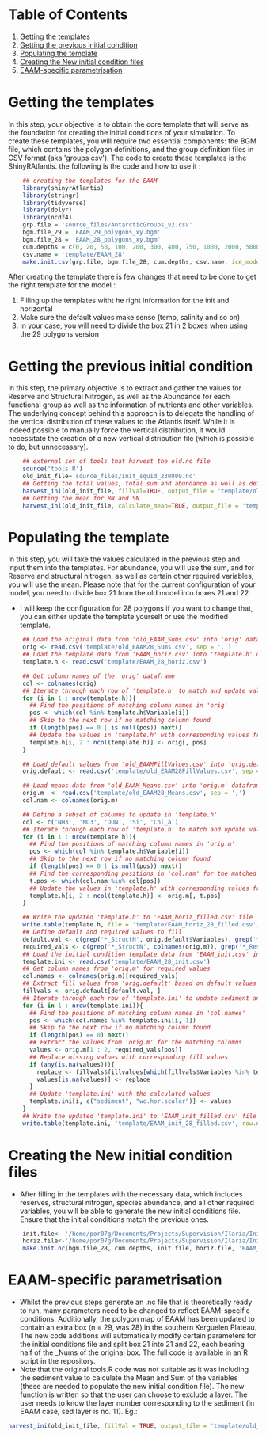 
# Table of Contents

1.  [Getting the templates](#orgaaeca13)
2.  [Getting the previous initial condition](#org77b9c7a)
3.  [Populating the template](#org60993b1)
4.  [Creating the New initial condition files](#orgad10a7c)
5.  [EAAM-specific parametrisation](#eaamspec)



<a id="orgaaeca13"></a>

# Getting the templates

In this step, your objective is to obtain the core template that will serve as the
foundation for creating the initial conditions of your simulation. To create these
templates, you will require two essential components: the BGM file, which contains
the polygon definitions, and the group definition files in CSV format (aka 'groups
csv'). The code to create these templates is the ShinyRAtlantis. the following is the
code and how to use it :
```R
    ## creating the templates for the EAAM
    library(shinyrAtlantis)
    library(stringr)
    library(tidyverse)
    library(dplyr)
    library(ncdf4)
    grp.file = 'source_files/AntarcticGroups_v2.csv'
    bgm.file_29 = 'EAAM_29_polygons_xy.bgm'
    bgm.file_28 = 'EAAM_28_polygons_xy.bgm'
    cum.depths = c(0, 20, 50, 100, 200, 300, 400, 750, 1000, 2000, 5000)
    csv.name = 'template/EAAM_28'
    make.init.csv(grp.file, bgm.file_28, cum.depths, csv.name, ice_model=TRUE)
```


After creating the template there is few changes that need to be done to get the
right template for the model :

1.  Filling up the templates witht he right information for the init and horizontal
2.  Make sure the default values make sense (temp,  salinity and so on)
3.  In your case, you will need to divide the box 21 in 2 boxes when using the 29 polygons version


<a id="org77b9c7a"></a>

# Getting the previous initial condition

In this step, the primary objective is to extract and gather the values for Reserve
and Structural Nitrogen, as well as the Abundance for each functional group as well as the information of nutrients and other variables. The
underlying concept behind this approach is to delegate the handling of the vertical
distribution of these values to the Atlantis itself. While it is indeed possible to
manually force the vertical distribution, it would necessitate the creation of a new
vertical distribution file (which is possible to do, but unnecessary).

```R
    ## external set of tools that harvest the old.nc file
    source('tools.R')
    old_init_file='source_files/init_squid_230809.nc'
    ## Getting the total values, total sum and abundance as well as defaul values
    harvest_ini(old_init_file, fillVal=TRUE, output_file = 'template/old_EAAM28')
    ## Getting the mean for RN and SN
    harvest_ini(old_init_file, calculate_mean=TRUE, output_file = 'template/old_EAAM28')
```

<a id="org60993b1"></a>

# Populating the template

In this step, you will take the values calculated in the previous step and input
them into the templates. For abundance, you will use the sum, and for Reserve and
structural nitrogen, as well as certain other required variables, you will use the
mean. Please note that for the current configuration of your model, you need to
divide box 21 from the old model into boxes 21 and 22.

-   I will keep the configuration for 28 polygons if you want to change that, you can either update the template yourself or use the modified template.
```R
    ## Load the original data from 'old_EAAM_Sums.csv' into 'orig' dataframe
    orig <- read.csv('template/old_EAAM28_Sums.csv', sep = ',')
    ## Load the template data from 'EAAM_horiz.csv' into 'template.h' dataframe
    template.h <- read.csv('template/EAAM_28_horiz.csv')

    ## Get column names of the 'orig' dataframe
    col <- colnames(orig)
    ## Iterate through each row of 'template.h' to match and update values
    for (i in 1 : nrow(template.h)){
      ## Find the positions of matching column names in 'orig'
      pos <- which(col %in% template.h$Variable[i])
      ## Skip to the next row if no matching column found
      if (length(pos) == 0 | is.null(pos)) next()
      ## Update the values in 'template.h' with corresponding values from 'orig'
      template.h[i, 2 : ncol(template.h)] <- orig[, pos]
    }

    ## Load default values from 'old_EAAMFillValues.csv' into 'orig.default'
    orig.default <- read.csv('template/old_EAAM28FillValues.csv', sep = ',')

    ## Load means data from 'old_EAAM_Means.csv' into 'orig.m' dataframe
    orig.m  <- read.csv('template/old_EAAM28_Means.csv', sep = ',')
    col.nam <- colnames(orig.m)

    ## Define a subset of columns to update in 'template.h'
    col <- c('NH3', 'NO3', 'DON', 'Si', 'Chl_a')
    ## Iterate through each row of 'template.h' to match and update values
    for (i in 1 : nrow(template.h)){
      ## Find the positions of matching column names in 'orig.m'
      pos <- which(col %in% template.h$Variable[i])
      ## Skip to the next row if no matching column found
      if (length(pos) == 0 | is.null(pos)) next()
      ## Find the corresponding positions in 'col.nam' for the matched columns
      t.pos <- which(col.nam %in% col[pos])
      ## Update the values in 'template.h' with corresponding values from 'orig.m'
      template.h[i, 2 : ncol(template.h)] <- orig.m[, t.pos]
    }

    ## Write the updated 'template.h' to 'EAAM_horiz_filled.csv' file
    write.table(template.h, file = 'template/EAAM_horiz_28_filled.csv', sep = ',', row.names=FALSE)
    ## Define default and required values to fill
    default.val <- c(grep('*_StructN', orig.default$Variables), grep('*_ResN', orig.default$Variables), grep('*_F$', colnames(orig.m)))
    required_vals <- c(grep('*_StructN', colnames(orig.m)), grep('*_ResN', colnames(orig.m)), grep('*_F$', colnames(orig.m)))
    ## Load the initial condition template data from 'EAAM_init.csv' into 'template.ini'
    template.ini <- read.csv('template/EAAM_28_init.csv')
    ## Get column names from 'orig.m' for required values
    col.names <- colnames(orig.m)[required_vals]
    ## Extract fill values from 'orig.default' based on default values
    fillvals <- orig.default[default.val, ]
    ## Iterate through each row of 'template.ini' to update sediment and wc.hor.scalar values
    for (i in 1 : nrow(template.ini)){
      ## Find the positions of matching column names in 'col.names'
      pos <- which(col.names %in% template.ini[i, 1])
      ## Skip to the next row if no matching column found
      if (length(pos) == 0) next()
      ## Extract the values from 'orig.m' for the matching columns
      values <- orig.m[1 : 2, required_vals[pos]]
      ## Replace missing values with corresponding fill values
      if (any(is.na(values))){
        replace <- fillvals$fillvalues[which(fillvals$Variables %in% template.ini[i, 1])]
        values[is.na(values)] <- replace
      }
      ## Update 'template.ini' with the calculated values
      template.ini[i, c("sediment", "wc.hor.scalar")] <- values
    }
    ## Write the updated 'template.ini' to 'EAAM_init_filled.csv' file
    write.table(template.ini, 'template/EAAM_init_28_filled.csv', row.names = FALSE, sep = ',')
```

<a id="orgad10a7c"></a>

# Creating the New initial condition files

-   After filling in the templates with the necessary data, which includes reserves,
    structural nitrogen, species abundance, and all other required variables, you will
    be able to generate the new initial conditions file. Ensure that the initial
    conditions match the previous ones.

```R
    init.file<- '/home/por07g/Documents/Projects/Supervision/Ilaria/Initial_conditions/template/EAAM_init_28_filled.csv'
    horiz.file<-'/home/por07g/Documents/Projects/Supervision/Ilaria/Initial_conditions/template/EAAM_horiz_28_filled.csv'
    make.init.nc(bgm.file_28, cum.depths, init.file, horiz.file, 'EAAM_28_init.nc', ice_model=TRUE)
```

<a id="eaamspec"></a>

# EAAM-specific parametrisation

- Whilst the previous steps generate an .nc file that is theoretically ready to run, many parameters need to be changed to reflect EAAM-specific conditions. Additionally, the polygon map of EAAM has been updated to contain an extra box (n = 29, was 28) in the southern Kerguelen Plateau. The new code additions will automatically modify certain parameters for the initial conditions file and split box 21 into 21 and 22, each bearing half of the _Nums of the original box. The full code is available in an R script in the repository.
- Note that the original tools.R code was not suitable as it was including the sediment value to calculate the Mean and Sum of the variables (these are needed to populate the new initial condition file). The new function is written so that the user can choose to exclude a layer. The user needs to know the layer number corresponding to the sediment (in EAAM case, sed layer is no. 11). Eg.:
```R
harvest_ini(old_init_file, fillVal = TRUE, output_file = 'template/old_EAAM29', exclude_row = 11)
```
